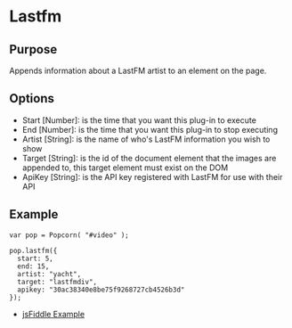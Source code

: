 # Lastfm #

## Purpose ##

Appends information about a LastFM artist to an element on the page.

## Options ##

* Start [Number]: is the time that you want this plug-in to execute
* End [Number]: is the time that you want this plug-in to stop executing
* Artist [String]: is the name of who's LastFM information you wish to show
* Target [String]: is the id of the document element that the images are appended to, this target element must exist on the DOM
* ApiKey [String]: is the API key registered with LastFM for use with their API

## Example ##

    var pop = Popcorn( "#video" );

    pop.lastfm({
      start: 5,
      end: 15,
      artist: "yacht",
      target: "lastfmdiv",
      apikey: "30ac38340e8be75f9268727cb4526b3d"
    });

* [jsFiddle Example](http://jsfiddle.net/popcornjs/XVbup/)
